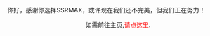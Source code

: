 你好，感谢你选择SSRMAX，或许现在我们还不完美，但我们正在努力！
<p align="center"> 如需前往主页,<a style="text-decoration: none" href="https://ssrmax.vip"><font color="#FF0000">请点这里</font></a>.</p>

